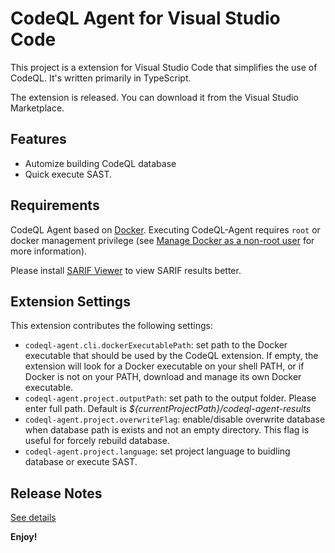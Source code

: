 # CodeQL Agent for Visual Studio Code

This project is a extension for Visual Studio Code that simplifies the use of CodeQL. It's written primarily in TypeScript.

The extension is released. You can download it from the Visual Studio Marketplace.

## Features

- Automize building CodeQL database
- Quick execute SAST.

## Requirements

CodeQL Agent based on [Docker](https://www.docker.com/). Executing CodeQL-Agent requires `root` or docker management privilege (see [Manage Docker as a non-root user](https://docs.docker.com/engine/install/linux-postinstall/#manage-docker-as-a-non-root-user) for more information).

Please install [SARIF Viewer](https://github.com/microsoft/sarif-vscode-extension) to view SARIF results better.

## Extension Settings

This extension contributes the following settings:

* `codeql-agent.cli.dockerExecutablePath`: set path to the Docker executable that should be used by the CodeQL extension. If empty, the extension will look for a Docker executable on your shell PATH, or if Docker is not on your PATH, download and manage its own Docker executable.
* `codeql-agent.project.outputPath`: set path to the output folder. Please enter full path. Default is *${currentProjectPath}/codeql-agent-results*
* `codeql-agent.project.overwriteFlag`: enable/disable overwrite database when database path is exists and not an empty directory. This flag is useful for forcely rebuild database.
* `codeql-agent.project.language`: set project language to buidling database or execute SAST.

## Release Notes

[See details](https://github.com/vovikhangcdv/codeql-agent-extension/releases)

**Enjoy!**
